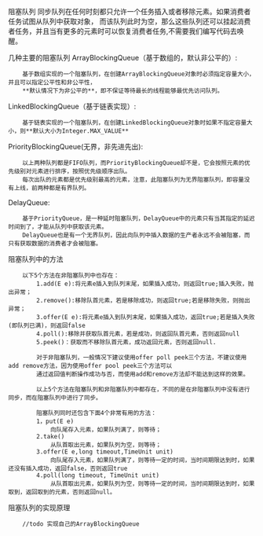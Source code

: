 阻塞队列
    同步队列在任何时刻都只允许一个任务插入或者移除元素。如果消费者任务试图从队列中获取对象，
    而该队列此时为空，那么这些队列还可以挂起消费者任务，并且当有更多的元素时可以恢复消费者任务,不需要我们编写代码去唤醒。
    
   几种主要的阻塞队列
   ArrayBlockingQueue（基于数组的，默认非公平的）:
     
        基于数组实现的一个阻塞队列，在创建ArrayBlockingQueue对象时必须指定容量大小，并且可以指定公平性和非公平性，
        **默认情况下为非公平的**，即不保证等待最长的线程能够最优先访问队列。
         
   LinkedBlockingQueue（基于链表实现）:
     
        基于链表实现的一个阻塞队列，在创建LinkedBlockingQueue对象时如果不指定容量大小，则**默认大小为Integer.MAX_VALUE**
        
   PriorityBlockingQueue(无界，非先进先出):
   
        以上两种队列都是FIFO队列，而PriorityBlockingQueue却不是，它会按照元素的优先级别对元素进行排序，按照优先级顺序出队。
        每次出队的元素都是优先级别最高的元素，注意，此阻塞队列为无界阻塞队列，即容量没有上线，前两种都是有界队列。
        
   DelayQueue:
   
        基于PriorityQueue，是一种延时阻塞队列，DelayQueue中的元素只有当其指定的延迟时间到了，才能从队列中获取该元素。
        DelayQueue也是有一个无界队列，因此向队列中插入数据的生产者永远不会被阻塞，而只有获取数据的消费者才会被阻塞。
    
    
   阻塞队列中的方法
   
        以下5个方法在非阻塞队列中也存在：
            1.add(E e):将元素e插入到队列末尾，如果插入成功，则返回true;插入失败，抛出异常；
            2.remove():移除队首元素，若是移除成功，则返回true;若是移除失败，则抛出异常；
            3.offer(E e):将元素e插入到队列末尾，如果插入成功，返回true;若是插入失败(即队列已满)，则返回false
            4.poll():移除并获取队首元素，若是成功，则返回队首元素，否则返回null
            5.peek()：获取而不移除队首元素，成功返回元素，否则返回null.
            
            对于非阻塞队列，一般情况下建议使用offer poll peek三个方法，不建议使用add remove方法，因为使用offer pool peek三个方法可以
            通过返回值判断操作成功与否，而使用add和remove方法却不能达到这样的效果。
            
            以上5个方法在阻塞队列和非阻塞队列中都存在，不同的是在非阻塞队列中没有进行同步，而在阻塞队列中进行了同步。
            
            阻塞队列同时还包含下面4个非常有用的方法：
            1，put(E e)
                向队尾存入元素，如果队列满了，则等待；
            2.take()
                从队首取出元素，如果队列为空，则等待；
            3.offer(E e,long timeout,TimeUnit unit)
                向队尾存入元素，如果队列满了，则等待一定的时间，当时间期限达到时，如果还没有插入成功，返回false，否则返回true
            4.poll(long timeout, TimeUnit unit)
                从队首取出元素，如果队列为空，则等待一定的时间，当时间期限达到时，如果取到，返回取到的元素，否则返回null。
            
            
   阻塞队列的实现原理
        
        //todo 实现自己的ArrayBlockingQueue
        
                
            
            
            
            
            
            
            
            
            